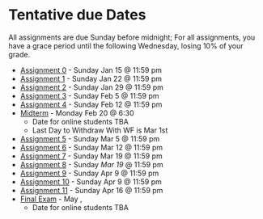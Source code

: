 Tentative due Dates 
===

All assignments are due Sunday before midnight; For all assignments, you have a grace period until the following Wednesday, losing 10% of your grade.
+ [Assignment 0](Assignments/A0.md) - Sunday Jan 15 @ 11:59 pm 
+ [Assignment 1](Assignments/A1.md) - Sunday Jan 22 @ 11:59 pm 
+ [Assignment 2](Assignments/A2.md) - Sunday Jan 29 @ 11:59 pm 
+ [Assignment 3](Assignments/A3.md) - Sunday Feb 5 @ 11:59 pm 
+ [Assignment 4](Assignments/A4.md) - Sunday Feb 12 @ 11:59 pm
+ [Midterm](ModuleM.md) - Monday Feb 20 @ 6:30
    + Date for online students TBA
    + Last Day to Withdraw With WF is Mar 1st
+ [Assignment 5](Assignments/A5.md) - Sunday Mar 5 @ 11:59 pm
+ [Assignment 6](Assignments/A6.md) - Sunday Mar 12 @ 11:59 pm
+ [Assignment 7](Assignments/A7.md) - Sunday Mar 19 @ 11:59 pm
+ [Assignment 8](Assignments/A8.md) - Sunday *Mar 19* @ 11:59 pm
+ [Assignment 9](Assignments/A9.md) - Sunday Apr 9 @ 11:59 pm
+ [Assignment 10](Assignments/A10.md) - Sunday Apr 9 @ 11:59 pm
+ [Assignment 11](Assignments/A11.md) - Sunday Apr 16 @ 11:59 pm
+ [Final Exam](ModuleF.md) - May  , 
    + Date for online students TBA